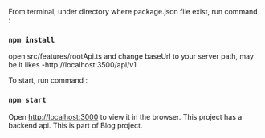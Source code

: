 From terminal, under directory where package.json file exist, run command :
### `npm install`
open src/features/rootApi.ts and change baseUrl to your server path, may be it likes -http://localhost:3500/api/v1

To start, run command :
### `npm start`
Open [http://localhost:3000](http://localhost:3000) to view it in the browser.
This project has a backend api. This is part of Blog project.


